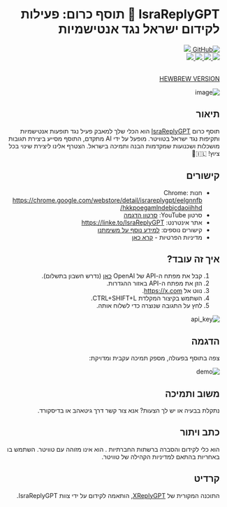 <div dir="rtl">

<p align='center'>
    <h1>IsraReplyGPT 📢 תוסף כרום: פעילות לקידום ישראל נגד אנטישמיות</h1>
    <a href="https://github.com/TheSnowGuru/IsraReplyGPT/blob/main/LICENSE">
        <img alt="GitHub" src="https://github.com/TheSnowGuru/IsraReplyGPT/">
    </a>
    <a href="https://discord.gg/HXduBWpd3U">
           <img src="https://img.shields.io/badge/Discord-%235865F2.svg?style=for-the-badge&logo=discord&logoColor=white"/>
    </a>
    <br>
    <a href="https://platform.openai.com/account/api-key">
        <img src="https://img.shields.io/badge/chatGPT-74aa9c?style=for-the-badge&logo=openai&logoColor=white"/>
    </a>
    <a href="https://www.google.com/chrome/">
        <img src="https://img.shields.io/badge/Google%20Chrome-4285F4?style=for-the-badge&logo=GoogleChrome&logoColor=white"/>
    </a>
    <a href="https://developer.mozilla.org/en-US/docs/Web/JavaScript">
        <img src="https://img.shields.io/badge/javascript-%23323330.svg?style=for-the-badge&logo=javascript&logoColor=%23F7DF1E"/>
    </a>
        <a href="https://twitter.com/search?q=%23FromtheRivertotheSeaPalestineWillbeFree&src=typeahead_click">
        <img src="https://img.shields.io/badge/X-%23000000.svg?style=for-the-badge&logo=X&logoColor=white"/>
    </a>
</p>
 <br>
    <a href="https://github.com/TheSnowGuru/IsraReplyGPT/blob/main/README_HE.md">
         HEWBREW VERSION
    </a>

![image](https://github.com/TheSnowGuru/IsraReplyGPT/assets/5313475/6fdef3bc-a479-4e55-987d-4776bb79aee7)
## תיאור
תוסף כרום [IsraReplyGPT](https://chrome.google.com/webstore/detail/israreplygpt/eelgnnfbhkkpoegamlndebjcdaoiihhd) הוא הכלי שלך למאבק פעיל נגד תופעות אנטישמיות ותקיפות נגד ישראל בטוויטר. מופעל על ידי AI מתקדם, התוסף מסייע ביצירת תגובות מושכלות ושכנועות שמקדמות הבנה ותמיכה בישראל. הצטרף אלינו ליצירת שינוי בכל ציוץ! 🇮🇱🌟

## קישורים
- חנות Chrome: https://chrome.google.com/webstore/detail/israreplygpt/eelgnnfbhkkpoegamlndebjcdaoiihhd/
- סרטון YouTube: [סרטון הדגמה](https://linke.to/IsraReplyGPT)
- אתר אינטרנט: https://linke.to/IsraReplyGPT
- קישורים נוספים: [למידע נוסף על משימתנו](https://linke.to/IsraReplyGPT)
- מדיניות הפרטיות - [קרא כאן](https://docs.google.com/document/d/1-0j2NJLGu-5LMA-4PSNVRjfiqBzUq0nLjFJbuPoCUHA/edit?usp=sharing)

## איך זה עובד?
1. קבל את מפתח ה-API של OpenAI [כאן](https://platform.openai.com/account/api-keys) (נדרש חשבון בתשלום).
2. הזן את מפתח ה-API באזור ההגדרות.
3. נווט אל https://x.com.
4. השתמש בקיצור המקלדת CTRL+SHIFT+L.
5. לחץ על התגובה שנוצרה כדי לשלוח אותה.

![api_key](./chrome_img/generate_api_key.gif)

## הדגמה
צפה בתוסף בפעולה, מספק תמיכה עקבית ומדויקת:

<div dir="rtl" style="text-align: right;">
<img src="./chrome_img/demo.gif" alt="demo">

## משוב ותמיכה
נתקלת בבעיה או יש לך הצעות? אנא צור קשר דרך גיטאהב או בדיסקורד.

## כתב ויתור
 הוא כלי לקידום והסברה ברשתות החברתיות . הוא אינו מזוהה עם טוויטר. השתמש בו באחריות בהתאם למדיניות הקהילה של טוויטר.

## קרדיט
התוכנה המקורית של [XReplyGPT](xreplygpt.com), הותאמה לקידום על ידי צוות IsraReplyGPT.

</div>
